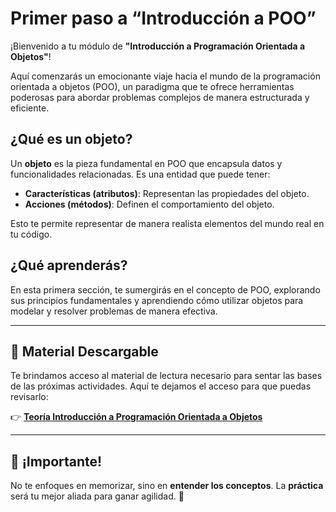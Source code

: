 # Primer paso a “Introducción a POO”

¡Bienvenido a tu módulo de **"Introducción a Programación Orientada a Objetos"**!

Aquí comenzarás un emocionante viaje hacia el mundo de la programación orientada a objetos (POO), un paradigma que te ofrece herramientas poderosas para abordar problemas complejos de manera estructurada y eficiente.

## ¿Qué es un objeto?

Un **objeto** es la pieza fundamental en POO que encapsula datos y funcionalidades relacionadas. Es una entidad que puede tener:
- **Características (atributos)**: Representan las propiedades del objeto.
- **Acciones (métodos)**: Definen el comportamiento del objeto.

Esto te permite representar de manera realista elementos del mundo real en tu código.

## ¿Qué aprenderás?

En esta primera sección, te sumergirás en el concepto de POO, explorando sus principios fundamentales y aprendiendo cómo utilizar objetos para modelar y resolver problemas de manera efectiva.

---

## 📖 Material Descargable

Te brindamos acceso al material de lectura necesario para sentar las bases de las próximas actividades. Aquí te dejamos el acceso para que puedas revisarlo:

👉 **[Teoría Introducción a Programación Orientada a Objetos](https://github.com/dmikan/Egg2024/blob/main/4_INTRO_A_POO/INTRO_POO_1_introduccion/teoria_introduccion_a_poo.pdf)**

---

## 📢 ¡Importante!

No te enfoques en memorizar, sino en **entender los conceptos**. La **práctica** será tu mejor aliada para ganar agilidad. 🚀
